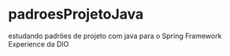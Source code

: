 # padroesProjetoJava
estudando padrões de projeto com java para o Spring Framework Experience da DIO
